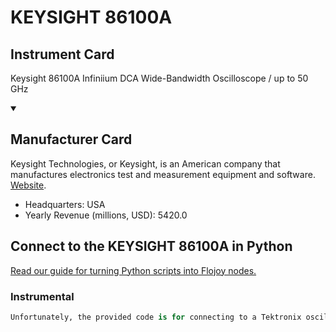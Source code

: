 
# KEYSIGHT 86100A

## Instrument Card

Keysight 86100A
Infiniium DCA Wide-Bandwidth Oscilloscope / up to 50 GHz

<details open>
<summary><h2>Manufacturer Card</h2></summary>
Keysight Technologies, or Keysight, is an American company that manufactures electronics test and measurement equipment and software. <a href=https://www.keysight.com/us/en/home.html>Website</a>.
<br>
<ul>
  <li>Headquarters: USA</li>
  <li>Yearly Revenue (millions, USD): 5420.0</li>
</ul>
</details>

## Connect to the KEYSIGHT 86100A in Python

[Read our guide for turning Python scripts into Flojoy nodes.](https://docs.flojoy.ai/custom-nodes/creating-custom-node/)


### Instrumental

```python
Unfortunately, the provided code is for connecting to a Tektronix oscilloscope, not a KEYSIGHT 86100A oscilloscope. Therefore, it cannot be used to connect to the KEYSIGHT oscilloscope.
```

